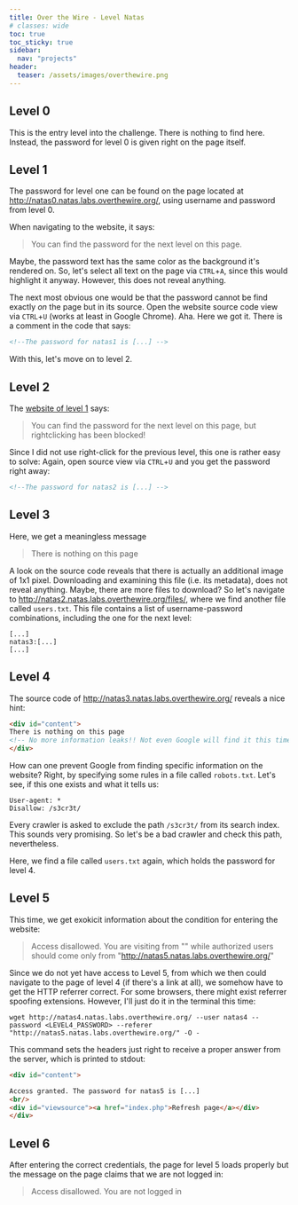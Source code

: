 ```yaml
---
title: Over the Wire - Level Natas
# classes: wide
toc: true
toc_sticky: true
sidebar:
  nav: "projects"
header:
  teaser: /assets/images/overthewire.png
---
```


## Level 0

This is the entry level into the challenge.
There is nothing to find here.
Instead, the password for level 0 is given right on the page itself.


## Level 1

The password for level one can be found on the page located at <http://natas0.natas.labs.overthewire.org/>, using username and password from level 0.

When navigating to the website, it says:
> You can find the password for the next level on this page.

Maybe, the password text has the same color as the background it's rendered on.
So, let's select all text on the page via `CTRL`+`A`, since this would highlight it anyway.
However, this does not reveal anything.

The next most obvious one would be that the password cannot be find exactly _on_ the page but in its source.
Open the website source code view via `CTRL`+`U` (works at least in Google Chrome).
Aha.
Here we got it.
There is a comment in the code that says:
```html
<!--The password for natas1 is [...] -->
```

With this, let's move on to level 2.


## Level 2

The [website of level 1](http://natas1.natas.labs.overthewire.org/) says:
> You can find the password for the next level on this page, but rightclicking has been blocked!

Since I did not use right-click for the previous level, this one is rather easy to solve:
Again, open source view via `CTRL`+`U` and you get the password right away:
```html
<!--The password for natas2 is [...] -->
```


## Level 3

Here, we get a meaningless message
> There is nothing on this page

A look on the source code reveals that there is actually an additional image of 1x1 pixel.
Downloading and examining this file (i.e. its metadata), does not reveal anything.
Maybe, there are more files to download?
So let's navigate to <http://natas2.natas.labs.overthewire.org/files/>, where we find another file called `users.txt`.
This file contains a list of username-password combinations, including the one for the next level:
```
[...]
natas3:[...]
[...]
```

## Level 4

The source code of <http://natas3.natas.labs.overthewire.org/> reveals a nice hint:
```html
<div id="content">
There is nothing on this page
<!-- No more information leaks!! Not even Google will find it this time... -->
</div>
```

How can one prevent Google from finding specific information on the website?
Right, by specifying some rules in a file called `robots.txt`.
Let's see, if this one exists and what it tells us:
```
User-agent: *
Disallow: /s3cr3t/
```

Every crawler is asked to exclude the path `/s3cr3t/` from its search index.
This sounds very promising.
So let's be a bad crawler and check this path, nevertheless.

Here, we find a file called `users.txt` again, which holds the password for level 4.


## Level 5

This time, we get exokicit information about the condition for entering the website:
> Access disallowed. You are visiting from "" while authorized users should come only from "http://natas5.natas.labs.overthewire.org/"

Since we do not yet have access to Level 5, from which we then could navigate to the page of level 4 (if there's a link at all), we somehow have to get the HTTP referrer correct.
For some browsers, there might exist referrer spoofing extensions.
However, I'll just do it in the terminal this time:
```shell
wget http://natas4.natas.labs.overthewire.org/ --user natas4 --password <LEVEL4_PASSWORD> --referer "http://natas5.natas.labs.overthewire.org/" -O -
```

This command sets the headers just right to receive a proper answer from the server, which is printed to stdout:
```html
<div id="content">

Access granted. The password for natas5 is [...]
<br/>
<div id="viewsource"><a href="index.php">Refresh page</a></div>
</div>
```


## Level 6

After entering the correct credentials, the page for level 5 loads properly but the message on the page claims that we are not logged in:
> Access disallowed. You are not logged in

